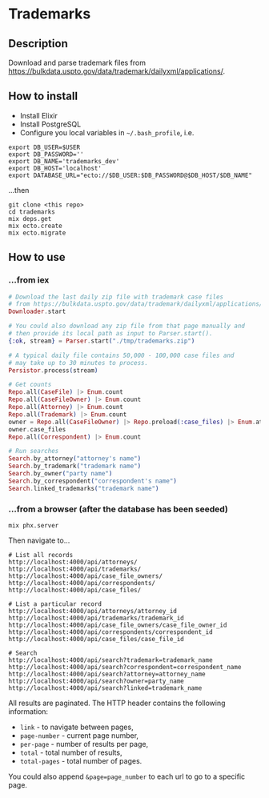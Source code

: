 # Trademarks

## Description

Download and parse trademark files from https://bulkdata.uspto.gov/data/trademark/dailyxml/applications/.

## How to install

- Install Elixir
- Install PostgreSQL
- Configure you local variables in `~/.bash_profile`, i.e.
```
export DB_USER=$USER
export DB_PASSWORD=''
export DB_NAME='trademarks_dev'
export DB_HOST='localhost'
export DATABASE_URL="ecto://$DB_USER:$DB_PASSWORD@$DB_HOST/$DB_NAME"
```

...then

```
git clone <this repo>
cd trademarks
mix deps.get
mix ecto.create
mix ecto.migrate
```

## How to use

### ...from iex

```elixir
# Download the last daily zip file with trademark case files
# from https://bulkdata.uspto.gov/data/trademark/dailyxml/applications/
Downloader.start

# You could also download any zip file from that page manually and
# then provide its local path as input to Parser.start().
{:ok, stream} = Parser.start("./tmp/trademarks.zip")

# A typical daily file contains 50,000 - 100,000 case files and
# may take up to 30 minutes to process.
Persistor.process(stream)

# Get counts
Repo.all(CaseFile) |> Enum.count
Repo.all(CaseFileOwner) |> Enum.count
Repo.all(Attorney) |> Enum.count
Repo.all(Trademark) |> Enum.count
owner = Repo.all(CaseFileOwner) |> Repo.preload(:case_files) |> Enum.at(0)
owner.case_files
Repo.all(Correspondent) |> Enum.count

# Run searches
Search.by_attorney("attorney's name")
Search.by_trademark("trademark name")
Search.by_owner("party name")
Search.by_correspondent("correspondent's name")
Search.linked_trademarks("trademark name")
```

### ...from a browser (after the database has been seeded)

```
mix phx.server
```

Then navigate to...

```
# List all records
http://localhost:4000/api/attorneys/
http://localhost:4000/api/trademarks/
http://localhost:4000/api/case_file_owners/
http://localhost:4000/api/correspondents/
http://localhost:4000/api/case_files/

# List a particular record
http://localhost:4000/api/attorneys/attorney_id
http://localhost:4000/api/trademarks/trademark_id
http://localhost:4000/api/case_file_owners/case_file_owner_id
http://localhost:4000/api/correspondents/correspondent_id
http://localhost:4000/api/case_files/case_file_id

# Search
http://localhost:4000/api/search?trademark=trademark_name
http://localhost:4000/api/search?correspondent=correspondent_name
http://localhost:4000/api/search?attorney=attorney_name
http://localhost:4000/api/search?owner=party_name
http://localhost:4000/api/search?linked=trademark_name
```

All results are paginated. The HTTP header contains the following information:

  - `link` - to navigate between pages,
  - `page-number` - current page number,
  - `per-page` - number of results per page,
  - `total` - total number of results,
  - `total-pages` - total number of pages.

You could also append `&page=page_number` to each url to go to a specific page.

